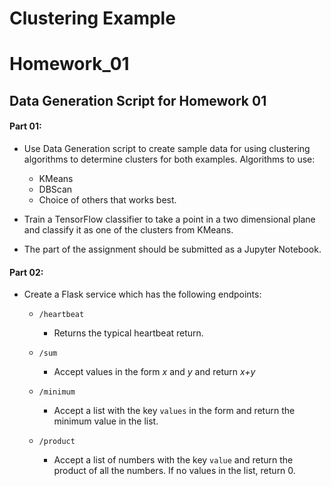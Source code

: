 # Clustering Example

# Homework_01
## Data Generation Script for Homework 01

#### Part 01:
- Use Data Generation script to create sample data for 
using clustering algorithms to determine clusters for both
examples. Algorithms to use:  
    - KMeans
    - DBScan
    - Choice of others that works best.
    
- Train a TensorFlow classifier to take a point in a 
two dimensional plane and classify it as one of the clusters
from KMeans.

- The part of the assignment should be submitted as a
Jupyter Notebook.

#### Part 02:
- Create a Flask service which has the following endpoints:
    - `/heartbeat`
        - Returns the typical heartbeat return.
    - `/sum`
        - Accept values in the form _x_ and _y_ and return _x+y_
        
    - `/minimum`
        - Accept a list with the key `values` in the form
        and return the minimum value in the list.
        
    - `/product`
        - Accept a list of numbers with the key `value`
        and return the product of all the numbers.  If no values
        in the list, return 0.
        
